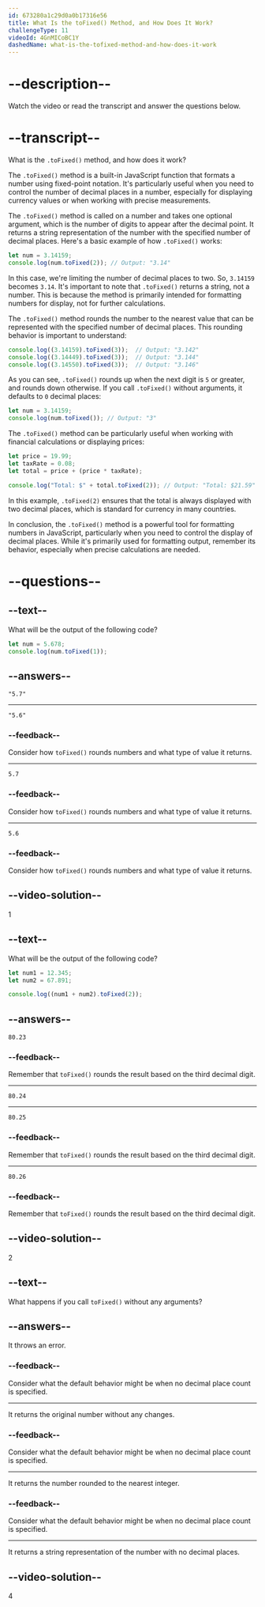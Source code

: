 ```yaml
---
id: 673280a1c29d0a0b17316e56
title: What Is the toFixed() Method, and How Does It Work?
challengeType: 11
videoId: 4GnMICoBC1Y
dashedName: what-is-the-tofixed-method-and-how-does-it-work
---
```


# --description--

Watch the video or read the transcript and answer the questions below.

# --transcript--

What is the `.toFixed()` method, and how does it work?

The `.toFixed()` method is a built-in JavaScript function that formats a number using fixed-point notation. It's particularly useful when you need to control the number of decimal places in a number, especially for displaying currency values or when working with precise measurements.

The `.toFixed()` method is called on a number and takes one optional argument, which is the number of digits to appear after the decimal point. It returns a string representation of the number with the specified number of decimal places. Here's a basic example of how `.toFixed()` works:

```js
let num = 3.14159;
console.log(num.toFixed(2)); // Output: "3.14"
```

In this case, we're limiting the number of decimal places to two. So, `3.14159` becomes `3.14`. It's important to note that `.toFixed()` returns a string, not a number. This is because the method is primarily intended for formatting numbers for display, not for further calculations.

The `.toFixed()` method rounds the number to the nearest value that can be represented with the specified number of decimal places. This rounding behavior is important to understand:

```js
console.log((3.14159).toFixed(3));  // Output: "3.142"
console.log((3.14449).toFixed(3));  // Output: "3.144"
console.log((3.14550).toFixed(3));  // Output: "3.146"
```

As you can see, `.toFixed()` rounds up when the next digit is `5` or greater, and rounds down otherwise. If you call `.toFixed()` without arguments, it defaults to `0` decimal places:

```js
let num = 3.14159;
console.log(num.toFixed()); // Output: "3"
```

The `.toFixed()` method can be particularly useful when working with financial calculations or displaying prices:

```js
let price = 19.99;
let taxRate = 0.08;
let total = price + (price * taxRate);

console.log("Total: $" + total.toFixed(2)); // Output: "Total: $21.59"
```

In this example, `.toFixed(2)` ensures that the total is always displayed with two decimal places, which is standard for currency in many countries.

In conclusion, the `.toFixed()` method is a powerful tool for formatting numbers in JavaScript, particularly when you need to control the display of decimal places. While it's primarily used for formatting output, remember its behavior, especially when precise calculations are needed.

# --questions--

## --text--

What will be the output of the following code?

```js
let num = 5.678;
console.log(num.toFixed(1));
```

## --answers--

`"5.7"`

---

`"5.6"`

### --feedback--

Consider how `toFixed()` rounds numbers and what type of value it returns.

---

`5.7`

### --feedback--

Consider how `toFixed()` rounds numbers and what type of value it returns.

---

`5.6`

### --feedback--

Consider how `toFixed()` rounds numbers and what type of value it returns.

## --video-solution--

1

## --text--

What will be the output of the following code?

```js
let num1 = 12.345;
let num2 = 67.891;

console.log((num1 + num2).toFixed(2));
```

## --answers--

`80.23`

### --feedback--

Remember that `toFixed()` rounds the result based on the third decimal digit.

---

`80.24`

---

`80.25`

### --feedback--

Remember that `toFixed()` rounds the result based on the third decimal digit.

---

`80.26`

### --feedback--

Remember that `toFixed()` rounds the result based on the third decimal digit.

## --video-solution--

2

## --text--

What happens if you call `toFixed()` without any arguments?

## --answers--

It throws an error.

### --feedback--

Consider what the default behavior might be when no decimal place count is specified.

---

It returns the original number without any changes.

### --feedback--

Consider what the default behavior might be when no decimal place count is specified.

---

It returns the number rounded to the nearest integer.

### --feedback--

Consider what the default behavior might be when no decimal place count is specified.

---

It returns a string representation of the number with no decimal places.

## --video-solution--

4
